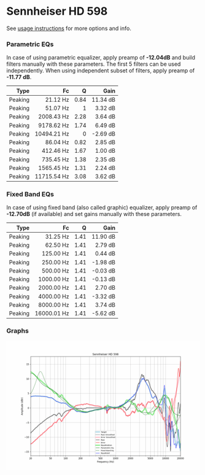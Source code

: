 # Sennheiser HD 598
See [usage instructions](https://github.com/jaakkopasanen/AutoEq#usage) for more options and info.

### Parametric EQs
In case of using parametric equalizer, apply preamp of **-12.04dB** and build filters manually
with these parameters. The first 5 filters can be used independently.
When using independent subset of filters, apply preamp of **-11.77 dB**.

| Type    | Fc          |    Q | Gain     |
|--------:|------------:|-----:|---------:|
| Peaking | 21.12 Hz    | 0.84 | 11.34 dB |
| Peaking | 51.07 Hz    | 1    | 3.32 dB  |
| Peaking | 2008.43 Hz  | 2.28 | 3.64 dB  |
| Peaking | 9178.62 Hz  | 1.74 | 6.49 dB  |
| Peaking | 10494.21 Hz | 0    | -2.69 dB |
| Peaking | 86.04 Hz    | 0.82 | 2.85 dB  |
| Peaking | 412.46 Hz   | 1.67 | 1.00 dB  |
| Peaking | 735.45 Hz   | 1.38 | 2.35 dB  |
| Peaking | 1565.45 Hz  | 1.31 | 2.24 dB  |
| Peaking | 11715.54 Hz | 3.08 | 3.62 dB  |

### Fixed Band EQs
In case of using fixed band (also called graphic) equalizer, apply preamp of **-12.70dB**
(if available) and set gains manually with these parameters.

| Type    | Fc          |    Q | Gain     |
|--------:|------------:|-----:|---------:|
| Peaking | 31.25 Hz    | 1.41 | 11.90 dB |
| Peaking | 62.50 Hz    | 1.41 | 2.79 dB  |
| Peaking | 125.00 Hz   | 1.41 | 0.44 dB  |
| Peaking | 250.00 Hz   | 1.41 | -1.98 dB |
| Peaking | 500.00 Hz   | 1.41 | -0.03 dB |
| Peaking | 1000.00 Hz  | 1.41 | -0.13 dB |
| Peaking | 2000.00 Hz  | 1.41 | 2.70 dB  |
| Peaking | 4000.00 Hz  | 1.41 | -3.32 dB |
| Peaking | 8000.00 Hz  | 1.41 | 3.74 dB  |
| Peaking | 16000.01 Hz | 1.41 | -5.62 dB |

### Graphs
![](./Sennheiser%20HD%20598.png)